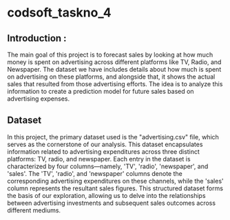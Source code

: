# codsoft_taskno_4

<h2>Introduction :</h2>
<p>The main goal of this project is to forecast sales by looking at how much money is spent on advertising across different platforms like TV, Radio, and Newspaper. The dataset we have includes details about how much is spent on advertising on these platforms, and alongside that, it shows the actual sales that resulted from those advertising efforts. The idea is to analyze this information to create a prediction model for future sales based on advertising expenses.</p>

<h2>Dataset</h2>
<p>In this project, the primary dataset used is the "advertising.csv" file, which serves as the cornerstone of our analysis. This dataset encapsulates information related to advertising expenditures across three distinct platforms: TV, radio, and newspaper. Each entry in the dataset is characterized by four columns—namely, 'TV', 'radio', 'newspaper', and 'sales'. The 'TV', 'radio', and 'newspaper' columns denote the corresponding advertising expenditures on these channels, while the 'sales' column represents the resultant sales figures. This structured dataset forms the basis of our exploration, allowing us to delve into the relationships between advertising investments and subsequent sales outcomes across different mediums.</p>
